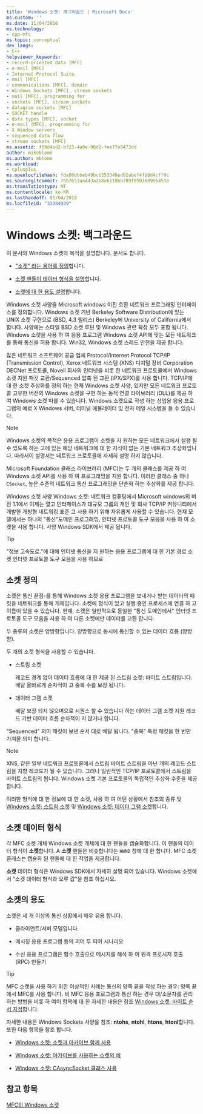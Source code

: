 ```yaml
---
title: 'Windows 소켓: 백그라운드 | Microsoft Docs'
ms.custom: ''
ms.date: 11/04/2016
ms.technology:
- cpp-mfc
ms.topic: conceptual
dev_langs:
- C++
helpviewer_keywords:
- record-oriented data [MFC]
- e-mail [MFC]
- Internet Protocol Suite
- mail [MFC]
- communications [MFC], domain
- Windows Sockets [MFC], stream sockets
- mail [MFC], programming for
- sockets [MFC], stream sockets
- datagram sockets [MFC]
- SOCKET handle
- data types [MFC], socket
- e-mail [MFC], programming for
- X Window servers
- sequenced data flow
- stream sockets [MFC]
ms.assetid: f60d4ed2-bf23-4a0e-98d2-fee77e8473dd
author: mikeblome
ms.author: mblome
ms.workload:
- cplusplus
ms.openlocfilehash: fda86bbbeb49bcb253348ed02abef4fb8d4cff9c
ms.sourcegitcommit: 76b7653ae443a2b8eb1186b789f8503609d6453e
ms.translationtype: MT
ms.contentlocale: ko-KR
ms.lasthandoff: 05/04/2018
ms.locfileid: "33384939"
---
```

# <a name="windows-sockets-background"></a>Windows 소켓: 백그라운드
이 문서와 Windows 소켓의 목적을 설명합니다. 문서도 합니다.  
  
-   ["소켓" 라는 용어를 정의](#_core_definition_of_a_socket)합니다.  
  
-   [소켓 핸들이 데이터 형식을 설명](#_core_the_socket_data_type)합니다.  
  
-   [소켓에 대 한 용도 설명](#_core_uses_for_sockets)합니다.  
  
 Windows 소켓 사양을 Microsoft windows 이진 호환 네트워크 프로그래밍 인터페이스를 정의합니다. Windows 소켓 기반 Berkeley Software Distribution에 있는 UNIX 소켓 구현으로 (BSD, 4.3 릴리스) Berkeley에 University of California에서 합니다. 사양에는 스타일 BSD 소켓 루틴 및 Windows 관련 확장 모두 포함 됩니다. Windows 소켓을 사용 하 여 응용 프로그램 Windows 소켓 API에 맞는 모든 네트워크를 통해 통신을 허용 합니다. Win32, Windows 소켓 스레드 안전을 제공 합니다.  
  
 많은 네트워크 소프트웨어 공급 업체 Protocol/Internet Protocol TCP/IP (Transmission Control), Xerox 네트워크 시스템 (XNS) 디지털 장비 Corporation DECNet 프로토콜, Novell 회사의 인터넷을 비롯 한 네트워크 프로토콜에서 Windows 소켓 지원 패킷 교환/Sequenced 압축 된 교환 (IPX/SPX)를 사용 합니다. TCP/IP에 대 한 소켓 추상화를 정의 하는 현재 Windows 소켓 사양, 있지만 모든 네트워크 프로토콜 고유한 버전의 Windows 소켓을 구현 하는 동적 연결 라이브러리 (DLL)를 제공 하 여 Windows 소켓 따를 수 있습니다. Windows 소켓으로 작성 하는 상업용 응용 프로그램의 예로 X Windows 서버, 터미널 에뮬레이터 및 전자 메일 시스템을 들 수 있습니다.  
  
> [!NOTE]
>  Windows 소켓의 목적은 응용 프로그램이 소켓을 지 원하는 모든 네트워크에서 실행 될 수 있도록 하는 고에 있는 해당 네트워크에 대 한 지식이 없는 기본 네트워크 추상화입니다. 따라서이 설명서는 네트워크 프로토콜에 자세히 설명 하지 않습니다.  
  
 Microsoft Foundation 클래스 라이브러리 (MFC)는 두 개의 클래스를 제공 하 여 Windows 소켓 API를 사용 하 여 프로그래밍을 지원 합니다. 이러한 클래스 중 하나 `CSocket`, 높은 수준의 네트워크 통신 프로그래밍을 단순화 하는 추상화를 제공 합니다.  
  
 Windows 소켓 사양 Windows 소켓: 네트워크 컴퓨팅에서 Microsoft windows의 버전 1.1에서 이제는 열고 인터페이스가 대규모 그룹의 개인 및 회사 TCP/IP 커뮤니티에서 개발한 개방형 네트워킹 표준 고 사용 하기 위해 자유롭게 사용할 수 있습니다. 현재 모델에서는 하나의 "통신"도메인 프로그래밍, 인터넷 프로토콜 도구 모음을 사용 하 여 소켓을 사용 합니다. 사양 Windows SDK에서 제공 됩니다.  
  
> [!TIP]
>  "정보 고속도로."에 대해 인터넷 통신을 지 원하는 응용 프로그램에 대 한 기본 경로 소켓 인터넷 프로토콜 도구 모음을 사용 하므로  
  
##  <a name="_core_definition_of_a_socket"></a> 소켓 정의  
 소켓은 통신 끝점-를 통해 Windows 소켓 응용 프로그램을 보내거나 받는 데이터의 패킷을 네트워크를 통해 개체입니다. 소켓에 형식이 있고 실행 중인 프로세스에 연결 하 고 이름이 있을 수 있습니다. 현재, 소켓은 일반적으로 동일한 "통신 도메인에서" 인터넷 프로토콜 도구 모음을 사용 하 여 다른 소켓에만 데이터를 교환 합니다.  
  
 두 종류의 소켓은 양방향입니다. 양방향으로 동시에 통신할 수 있는 데이터 흐름 (양방향).  
  
 두 개의 소켓 형식을 사용할 수 있습니다.  
  
-   스트림 소켓  
  
     레코드 경계 없이 데이터 흐름에 대 한 제공 된 스트림 소켓: 바이트 스트림입니다. 배달 올바르게 순차적이 고 중복 수를 보장 됩니다.  
  
-   데이터 그램 소켓  
  
     배달 보장 되지 않으며으로 시퀀스 할 수 있습니다 하는 데이터 그램 소켓 지원 레코드 기반 데이터 흐름 순차적이 지 않거나 합니다.  
  
 "Sequenced" 의미 패킷이 보낸 순서 대로 배달 됩니다. "중복" 특정 패킷을 한 번만 가져올 의미 합니다.  
  
> [!NOTE]
>  XNS, 같은 일부 네트워크 프로토콜에서 스트림 바이트 스트림을 아닌 개의 레코드 스트림을 지향 레코드가 될 수 있습니다. 그러나 일반적인 TCP/IP 프로토콜에서 스트림을 바이트 스트림의 됩니다. Windows 소켓 기본 프로토콜의 독립적인 추상화 수준을 제공합니다.  
  
 이러한 형식에 대 한 정보에 대 한 소켓, 사용 하 여 어떤 상황에서 참조의 종류 및 [Windows 소켓: 스트림 소켓](../mfc/windows-sockets-stream-sockets.md) 및 [Windows 소켓: 데이터 그램 소켓](../mfc/windows-sockets-datagram-sockets.md)합니다.  
  
##  <a name="_core_the_socket_data_type"></a> 소켓 데이터 형식  
 각 MFC 소켓 개체 Windows 소켓 개체에 대 한 핸들을 캡슐화합니다. 이 핸들의 데이터 형식이 **소켓**합니다. A **소켓** 핸들은 비슷합니다는 `HWND` 창에 대 한 합니다. MFC 소켓 클래스는 캡슐화 된 핸들에 대 한 작업을 제공합니다.  
  
 **소켓** 데이터 형식은 Windows SDK에서 자세히 설명 되어 있습니다. Windows 소켓에서 "소켓 데이터 형식과 오류 값"을 참조 하십시오.  
  
##  <a name="_core_uses_for_sockets"></a> 소켓의 용도  
 소켓은 세 개 이상의 통신 상황에서 매우 유용 합니다.  
  
-   클라이언트/서버 모델입니다.  
  
-   메시징 응용 프로그램 등의 피어 투 피어 시나리오  
  
-   수신 응용 프로그램은 함수 호출으로 메시지를 해석 하 여 원격 프로시저 호출 (RPC) 만들기  
  
> [!TIP]
>  MFC 소켓을 사용 하기 위한 이상적인 사례는 통신의 양쪽 끝을 작성 하는 경우: 양쪽 끝에서 MFC를 사용 합니다. 비 MFC 응용 프로그램과 통신 하는 경우 대/소문자를 관리 하는 방법을 비롯 하 여이 항목에 대 한 자세한 내용은 참조 [Windows 소켓: 바이트 순서 지정](../mfc/windows-sockets-byte-ordering.md)합니다.  
  
 자세한 내용은 Windows Sockets 사양을 참조: **ntohs**, **ntohl**, **htons**, **htonl**합니다. 또한 다음 항목을 참조 합니다.  
  
-   [Windows 소켓: 소켓과 아카이브 함께 사용](../mfc/windows-sockets-using-sockets-with-archives.md)  
  
-   [Windows 소켓: 아카이브를 사용하는 소켓의 예](../mfc/windows-sockets-example-of-sockets-using-archives.md)  
  
-   [Windows 소켓: CAsyncSocket 클래스 사용](../mfc/windows-sockets-using-class-casyncsocket.md)  
  
## <a name="see-also"></a>참고 항목  
 [MFC의 Windows 소켓](../mfc/windows-sockets-in-mfc.md)

